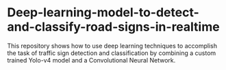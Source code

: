 # Deep-learning-model-to-detect-and-classify-road-signs-in-realtime
This repository shows how to use deep learning techniques to accomplish the task of traffic sign detection and classification by combining a custom trained Yolo-v4 model and a Convolutional Neural Network.

